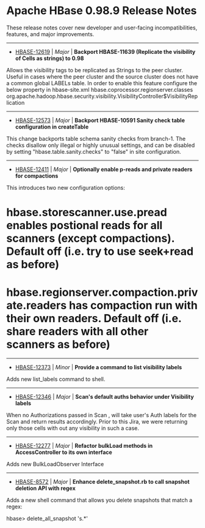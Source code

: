 # Apache HBase  0.98.9 Release Notes

These release notes cover new developer and user-facing incompatibilities, features, and major improvements.


---

* [HBASE-12619](https://issues.apache.org/jira/browse/HBASE-12619) | *Major* | **Backport HBASE-11639 (Replicate the visibility of Cells as strings) to 0.98**


Allows the visibility tags to be replicated as Strings to the peer cluster. Useful in cases where the peer cluster and the source cluster does not have a common global LABELs table. 
In order to enable this feature configure the below property in hbase-site.xml 
<property> 
<name> 
hbase.coprocessor.regionserver.classes 
</name> 
<value> 
org.apache.hadoop.hbase.security.visibility.VisibilityController$VisibilityReplication 
</value> 
<property>


---

* [HBASE-12573](https://issues.apache.org/jira/browse/HBASE-12573) | *Major* | **Backport HBASE-10591 Sanity check table configuration in createTable**

This change backports table schema sanity checks from branch-1. The checks disallow only illegal or highly unusual settings, and can be disabled by setting "hbase.table.sanity.checks" to "false" in site configuration.


---

* [HBASE-12411](https://issues.apache.org/jira/browse/HBASE-12411) | *Major* | **Optionally enable p-reads and private readers for compactions**

This introduces two new configuration options:
# hbase.storescanner.use.pread enables postional reads for all scanners (except compactions). Default off (i.e. try to use seek+read as before)
# hbase.regionserver.compaction.private.readers has compaction run with their own readers. Default off (i.e. share readers with all other scanners as before)


---

* [HBASE-12373](https://issues.apache.org/jira/browse/HBASE-12373) | *Minor* | **Provide a command to list visibility labels**

Adds new list\_labels command to shell.


---

* [HBASE-12346](https://issues.apache.org/jira/browse/HBASE-12346) | *Major* | **Scan's default auths behavior under Visibility labels**

When no Authorizations passed in Scan , will take user's Auth labels for the Scan and return results accordingly.  Prior to this Jira, we were returning only those cells with out any visibility in such a case.


---

* [HBASE-12277](https://issues.apache.org/jira/browse/HBASE-12277) | *Major* | **Refactor bulkLoad methods in AccessController to its own interface**

Adds new BulkLoadObserver Interface


---

* [HBASE-8572](https://issues.apache.org/jira/browse/HBASE-8572) | *Major* | **Enhance delete\_snapshot.rb to call snapshot deletion API with regex**

Adds a new shell command that allows you delete snapshots that match a regex:

hbase> delete\_all\_snapshot 's.*'



